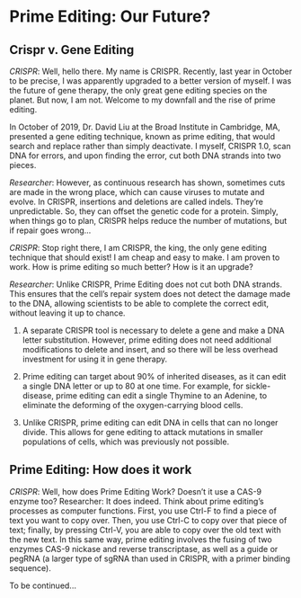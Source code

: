 # Prime Editing: Our Future? #
## Crispr v. Gene Editing ##

*CRISPR*: Well, hello there. My name is CRISPR. Recently, last year in October to be precise, I was apparently upgraded to a better version of myself. I was the future of gene therapy, the only great gene editing species on the planet. But now, I am not. Welcome to my downfall and the rise of prime editing. 

In October of 2019, Dr. David Liu at the Broad Institute in Cambridge, MA, presented a gene editing technique, known as prime editing, that would search and replace rather than simply deactivate. I myself, CRISPR 1.0, scan DNA for errors, and upon finding the error, cut both DNA strands into two pieces. 

*Researcher*: However, as continuous research has shown, sometimes cuts are made in the wrong place, which can cause viruses to mutate and evolve. In CRISPR, insertions and deletions are called indels. They’re unpredictable. So, they can offset the genetic code for a protein. Simply, when things go to plan, CRISPR helps reduce the number of mutations, but if repair goes wrong…

*CRISPR*: Stop right there, I am CRISPR, the king, the only gene editing technique that should exist! I am cheap and easy to make. I am proven to work. How is prime editing so much better? How is it an upgrade?

*Researcher*: Unlike CRISPR, Prime Editing does not cut both DNA strands. This ensures that the cell’s repair system does not detect the damage made to the DNA, allowing scientists to be able to complete the correct edit, without leaving it up to chance.
  
1. A separate CRISPR tool is necessary to delete a gene and make a DNA letter substitution. However, prime editing does not need additional modifications to delete and insert, and so there will be less overhead investment for using it in gene therapy.

2. Prime editing can target about 90% of inherited diseases, as it can edit a single DNA letter or up to 80 at one time. For example, for sickle-disease, prime editing can edit a single Thymine to an Adenine, to eliminate the deforming of the oxygen-carrying blood cells.
 
3. Unlike CRISPR, prime editing can edit DNA in cells that can no longer divide. This allows for gene editing to attack mutations in smaller populations of cells, which was previously not possible.

## Prime Editing: How does it work ##
*CRISPR*: Well, how does Prime Editing Work? Doesn’t it use a CAS-9 enzyme too?
Researcher: It does indeed. Think about prime editing’s processes as computer functions. First, you use Ctrl-F to find a piece of text you want to copy over. Then, you use Ctrl-C to copy over that piece of text; finally, by pressing Ctrl-V, you are able to copy over the old text with the new text. In this same way, prime editing involves the fusing of two enzymes CAS-9 nickase and reverse transcriptase, as well as a guide or pegRNA (a larger type of sgRNA than used in CRISPR, with a primer binding sequence). 

To be continued...
